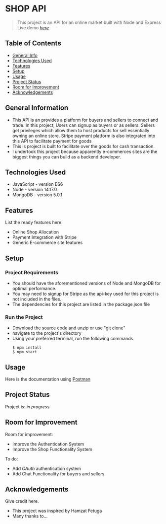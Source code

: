 # SHOP API
> This project is an API for an online market built with Node and Express
> Live demo [_here_](https://www.example.com). <!-- If you have the project hosted somewhere, include the link here. -->

## Table of Contents
* [General Info](#general-information)
* [Technologies Used](#technologies-used)
* [Features](#features)
* [Setup](#setup)
* [Usage](#usage)
* [Project Status](#project-status)
* [Room for Improvement](#room-for-improvement)
* [Acknowledgements](#acknowledgements)

## General Information
- This API is an provides a platform for buyers and sellers to connect and trade. In this project, Users can signup as buyers or as sellers. Sellers get privileges which allow them to host products for sell essentially owning an online store. Stripe payment platform is also integrated into this API to facilitate payment for goods
- This is project is built to facilitate over the goods for cash transaction.
- I undertook this project because apparently e-commerces sites are the biggest things you can build as a backend developer.


## Technologies Used
- JavaScript - version ES6
- Node - version 14.17.0
- MongoDB - version 5.0.1


## Features
List the ready features here:
- Online Shop Allocation
- Payment Integration with Stripe
- Generic E-commerce site features

## Setup
### Project Requirements
+ You should have the aforementioned versions of Node and MongoDB for optimal performance.
+ You may need to signup for Stripe as the api-key used for this project is not included in the files.
+ The dependencies for this project are listed in the package.json file

### Run the Project
+ Download the source code and unzip or use "git clone"
+ navigate to the project's directory
+ Using your preferred terminal, run the following commands
    ```
    $ npm install
    $ npm start
   ```
  

## Usage
Here is the documentation using [Postman]()

## Project Status
Project is: _in progress_

## Room for Improvement

Room for improvement:
- Improve the Authentication System
- Improve the Shop Functionality System

To do:
- Add *OAuth* authentication system
- Add Chat Functionality for buyers and sellers


## Acknowledgements
Give credit here.
- This project was inspired by Hamzat Fetuga
- Many thanks to...
